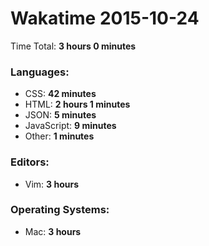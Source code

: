 # Wakatime 2015-10-24

Time Total: **3 hours 0 minutes**

### Languages:
- CSS: **42 minutes** 
- HTML: **2 hours 1 minutes** 
- JSON: **5 minutes** 
- JavaScript: **9 minutes** 
- Other: **1 minutes** 

### Editors:
- Vim: **3 hours** 

### Operating Systems:
- Mac: **3 hours** 

